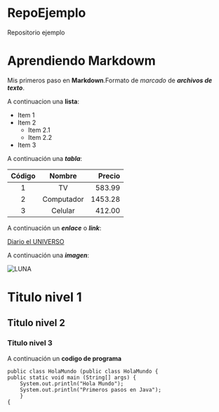 # RepoEjemplo

Repositorio ejemplo

# Aprendiendo Markdowm
Mis primeros paso en **Markdown**.Formato de *marcado* de ***archivos de texto***.


A continuacion una __lista__:

* Item 1
* Item 2
  * Item 2.1
  * Item 2.2
* Item 3

A continuación una __*tabla*__:

| Código | Nombre | Precio |
| :-: | :-: | -: |
| 1 | TV | 583.99 |
| 2 | Computador | 1453.28 |
| 3 | Celular | 412.00 |

A continuación un __*enlace*__ o __*link*__:

[Diario el UNIVERSO](https://www.eluniverso.com/)

A continuación una __*imagen*__:

![LUNA](https://ciencia.nasa.gov/wp-content/uploads/sites/2/2024/09/luna-llena.webp)

# Titulo nivel 1

## Titulo nivel 2

### Titulo nivel 3

A continuación un **codigo de programa**

    public class HolaMundo (public class HolaMundo {
	public static void main (String[] args) {
		System.out.println("Hola Mundo");
		System.out.println("Primeros pasos en Java");
    	}
    {
    

